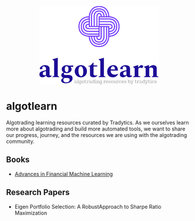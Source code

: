 <p align="center">
  <img width="325" src="figures/algotlearn.png">
</p>

# algotlearn
Algotrading learning resources curated by Tradytics. As we ourselves learn more about algotrading and build more automated tools, we want to share our progress, journey, and the resources we are using with the algotrading community.

## Books
- [Advances in Financial Machine Learning](https://www.amazon.com/Advances-Financial-Machine-Learning-Marcos/dp/1119482089)

## Research Papers
- Eigen Portfolio Selection:  A RobustApproach to Sharpe Ratio Maximization
